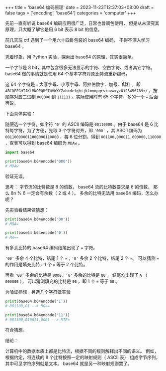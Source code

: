 +++
title = 'base64 编码原理'
date = 2023-11-23T12:37:03+08:00
draft = false
tags = ['encoding', 'base64']
categories = 'computer'
+++

先前一直有听说 base64 编码应用很广泛，日常也曾调包使用，
但是从未深究其原理，只大概了解它是用 6 bit 表示 8 bit 的信息。

前几天玩 ctf 遇到了一个用六十四卦包装的 base64 编码，
不得不深入学习 base64 。


<!--more-->

凭着印象，用 Python 实验，探索出 base64 的原理，其实很简单。

一个字节是 8 bit，其中包含很多无法显示的字符、空白字符、或者其它字符。
base64 做的事情就是使用 64 个基本字符对原比特流重新编码。

这 64 个字符是：大写字母、小写字母、阿拉伯数字、加号、斜杠
，即 `ABCDEFGHIJKLMNOPQRSTUVWXYZabcdefghijklmnopqrstuvwxyz0123456789+/`
，按顺序对应二进制 `000000` 到 `111111`
。实际使用时有 65 个字符，多的一个 `=` 后面再说。

下面具体实验：

随便选一个字符，如字符 `'0'` 的 ASCII 编码是 `00110000`
。由于 base64 是 6 比特每字符，为了方便，先取 3 个字符对齐，即 `'000'`
，其 ASCII 编码为 `001100000011000000110000`
，每 6 位分割，得到 `001100,000011,000000,110000`
，查表可以得到 base64 编码为 `MDAw` 。

```python
import base64

print(base64.b64encode('000'))
# MDAw
```

验证无误。

思考：
字节流的比特数是 8 的倍数， base64 流的比特数要求是 6 的倍数，
那么 8n % 6 一定会有余数（ 2 或 4 ）。
多余的比特无法用 base64 编码，怎么办呢？

先实验看结果做猜想：

```python
print(base64.b64encode('00'))
# MDA=

print(base64.b64encode('0'))
# MA==
```

有多余比特的 base64 编码结尾出现了 `=` 字符。

`'00'` 多余 4 个比特，结尾 1 个 `=`；`'0'` 多余 2 个比特，结尾 2 个 `=`。
可以猜测 `=` 的作用是填充比特，1 个 `=` 等于 2 个比特。

再看 `'00'` 多余的比特是 `0000`，`'0'` 多余的比特是 `00` ，
结尾均出现了 `A` （ `000000` ），
可以猜测填充的比特是 `00` ，即 1 个 `=` 等于 `00` 。

为验证猜想，另选几个字符做实验

```python
print(base64.b64encode('1'))
# 001100,01 --> MQ==

print(base64.b64encode('11'))
# 001100,010011,0001 --> MTE=
```

符合猜想。

结论：

计算机中的数据本质上都是比特流，根据不同的规则解释出不同的语义。
例如，根据约定，将连续的 8 个比特按照一定的映射规则（ ASCII 表）
组成字节序列，其中可见字符序列就是文本。
base64 就是另一种映射规则罢了。
